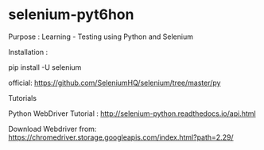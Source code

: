 # selenium-pyt6hon
Purpose : Learning - Testing using Python and Selenium

Installation :


pip install -U selenium

official:	https://github.com/SeleniumHQ/selenium/tree/master/py

Tutorials


Python WebDriver Tutorial : http://selenium-python.readthedocs.io/api.html

Download Webdriver from: https://chromedriver.storage.googleapis.com/index.html?path=2.29/
